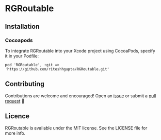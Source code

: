 # RGRoutable

## Installation

### Cocoapods

To integrate RGRoutable into your Xcode project using CocoaPods, specify it in your Podfile:

```
pod 'RGRoutable', :git => 'https://github.com/riteshhgupta/RGRoutable.git'
```

## Contributing

Contributions are welcome and encouraged! Open an [issue](https://github.com/riteshhgupta/RGRoutable/issues/new) or submit a [pull request](https://github.com/riteshhgupta/RGRoutable/compare) 🚀

## Licence

RGRoutable is available under the MIT license. See the LICENSE file for more info.

